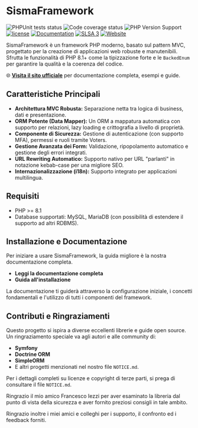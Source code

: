 # SismaFramework

![PHPUnit tests status](https://img.shields.io/badge/tests-passing-green)
![Code coverage status](https://img.shields.io/badge/coverage-%3E85%25-green)
![PHP Version Support](https://img.shields.io/badge/php-%3E%3D8.1-blue)
[![license](https://img.shields.io/badge/license-MIT-yellowgreen)](https://github.com/valentinodelapa/SismaFramework/blob/master/LICENSE)
[![Documentation](https://img.shields.io/badge/documentation-leggi-blue)](docs/index.md)
[![SLSA 3](https://img.shields.io/badge/SLSA-Level%203-blue)](https://slsa.dev/spec/v0.1/levels#level-3)
[![Website](https://img.shields.io/badge/website-sisma--framework.dev-blue)](https://www.sisma-framework.dev/)

SismaFramework è un framework PHP moderno, basato sul pattern MVC, progettato per la creazione di applicazioni web robuste e manutenibili. Sfrutta le funzionalità di PHP 8.1+ come la tipizzazione forte e le `BackedEnum` per garantire la qualità e la coerenza del codice.

🌐 **[Visita il sito ufficiale](https://www.sisma-framework.dev/)** per documentazione completa, esempi e guide.

## Caratteristiche Principali

*   **Architettura MVC Robusta:** Separazione netta tra logica di business, dati e presentazione.
*   **ORM Potente (Data Mapper):** Un ORM a mappatura automatica con supporto per relazioni, lazy loading e crittografia a livello di proprietà.
*   **Componente di Sicurezza:** Gestione di autenticazione (con supporto MFA), permessi e ruoli tramite Voters.
*   **Gestione Avanzata dei Form:** Validazione, ripopolamento automatico e gestione degli errori integrati.
*   **URL Rewriting Automatico:** Supporto nativo per URL "parlanti" in notazione kebab-case per una migliore SEO.
*   **Internazionalizzazione (i18n):** Supporto integrato per applicazioni multilingua.

## Requisiti

*   PHP >= 8.1
*   Database supportati: MySQL, MariaDB (con possibilità di estendere il supporto ad altri RDBMS).

## Installazione e Documentazione

Per iniziare a usare SismaFramework, la guida migliore è la nostra documentazione completa.

*   **Leggi la documentazione completa**
*   **Guida all'installazione**

La documentazione ti guiderà attraverso la configurazione iniziale, i concetti fondamentali e l'utilizzo di tutti i componenti del framework.

## Contributi e Ringraziamenti

Questo progetto si ispira a diverse eccellenti librerie e guide open source. Un ringraziamento speciale va agli autori e alle community di:

*   **Symfony**
*   **Doctrine ORM**
*   **SimpleORM**
*   E altri progetti menzionati nel nostro file `NOTICE.md`.

Per i dettagli completi su licenze e copyright di terze parti, si prega di consultare il file `NOTICE.md`.

Ringrazio il mio amico Francesco Iezzi per aver esaminato la libreria dal punto di vista della sicurezza e aver fornito preziosi consigli in tale ambito.

Ringrazio inoltre i miei amici e colleghi per i supporto, il confronto ed i feedback forniti.